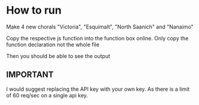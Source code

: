 # How to run

Make 4 new chorals "Victoria", "Esquimalt", "North Saanich" and "Nanaimo"

Copy the respective js function into the function box online. Only copy the function declaration not the whole file

Then you should be able to see the output

## IMPORTANT

I would suggest replacing the API key with your own key. As there is a limit of 60 req/sec on a single api key.
